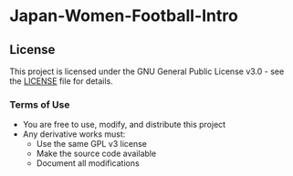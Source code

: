 # Japan-Women-Football-Intro

## License
This project is licensed under the GNU General Public License v3.0 - see the [LICENSE](LICENSE) file for details.

### Terms of Use
- You are free to use, modify, and distribute this project
- Any derivative works must:
  - Use the same GPL v3 license
  - Make the source code available
  - Document all modifications

